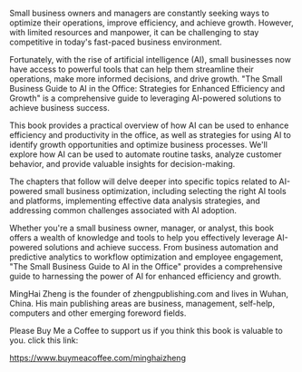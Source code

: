 
Small business owners and managers are constantly seeking ways to optimize their operations, improve efficiency, and achieve growth. However, with limited resources and manpower, it can be challenging to stay competitive in today's fast-paced business environment.

Fortunately, with the rise of artificial intelligence (AI), small businesses now have access to powerful tools that can help them streamline their operations, make more informed decisions, and drive growth. "The Small Business Guide to AI in the Office: Strategies for Enhanced Efficiency and Growth" is a comprehensive guide to leveraging AI-powered solutions to achieve business success.

This book provides a practical overview of how AI can be used to enhance efficiency and productivity in the office, as well as strategies for using AI to identify growth opportunities and optimize business processes. We'll explore how AI can be used to automate routine tasks, analyze customer behavior, and provide valuable insights for decision-making.

The chapters that follow will delve deeper into specific topics related to AI-powered small business optimization, including selecting the right AI tools and platforms, implementing effective data analysis strategies, and addressing common challenges associated with AI adoption.

Whether you're a small business owner, manager, or analyst, this book offers a wealth of knowledge and tools to help you effectively leverage AI-powered solutions and achieve success. From business automation and predictive analytics to workflow optimization and employee engagement, "The Small Business Guide to AI in the Office" provides a comprehensive guide to harnessing the power of AI for enhanced efficiency and growth.

MingHai Zheng is the founder of zhengpublishing.com and lives in Wuhan, China. His main publishing areas are business, management, self-help, computers and other emerging foreword fields.

Please Buy Me a Coffee to support us if you think this book is valuable to you. click this link:

https://www.buymeacoffee.com/minghaizheng
